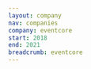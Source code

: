 ```yaml
---
layout: company
nav: companies
company: eventcore
start: 2018
end: 2021
breadcrumb: eventcore
---
```

